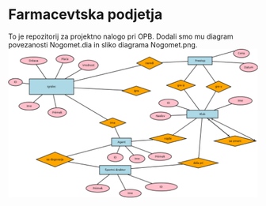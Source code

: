 # Farmacevtska podjetja
To je repozitorij za projektno nalogo pri OPB. Dodali smo mu diagram povezanosti Nogomet.dia in sliko diagrama Nogomet.png.
![alt text](Nogomet.png)
